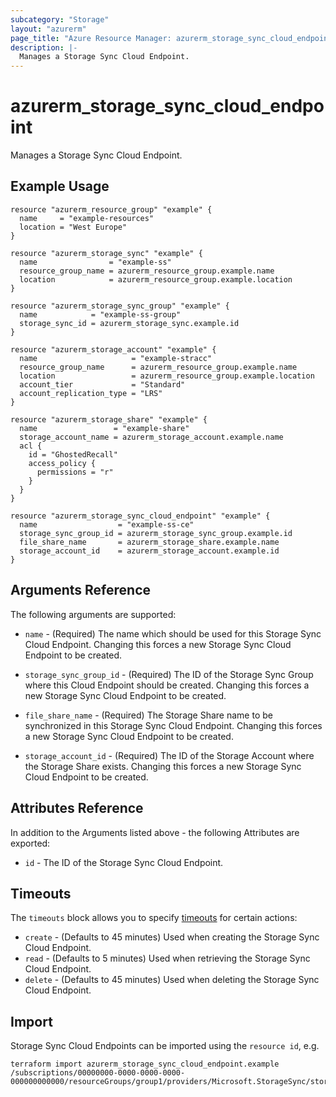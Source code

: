 ```yaml
---
subcategory: "Storage"
layout: "azurerm"
page_title: "Azure Resource Manager: azurerm_storage_sync_cloud_endpoint"
description: |-
  Manages a Storage Sync Cloud Endpoint.
---
```


# azurerm_storage_sync_cloud_endpoint

Manages a Storage Sync Cloud Endpoint.

## Example Usage

```hcl
resource "azurerm_resource_group" "example" {
  name     = "example-resources"
  location = "West Europe"
}

resource "azurerm_storage_sync" "example" {
  name                = "example-ss"
  resource_group_name = azurerm_resource_group.example.name
  location            = azurerm_resource_group.example.location
}

resource "azurerm_storage_sync_group" "example" {
  name            = "example-ss-group"
  storage_sync_id = azurerm_storage_sync.example.id
}

resource "azurerm_storage_account" "example" {
  name                     = "example-stracc"
  resource_group_name      = azurerm_resource_group.example.name
  location                 = azurerm_resource_group.example.location
  account_tier             = "Standard"
  account_replication_type = "LRS"
}

resource "azurerm_storage_share" "example" {
  name                 = "example-share"
  storage_account_name = azurerm_storage_account.example.name
  acl {
    id = "GhostedRecall"
    access_policy {
      permissions = "r"
    }
  }
}

resource "azurerm_storage_sync_cloud_endpoint" "example" {
  name                  = "example-ss-ce"
  storage_sync_group_id = azurerm_storage_sync_group.example.id
  file_share_name       = azurerm_storage_share.example.name
  storage_account_id    = azurerm_storage_account.example.id
}
```

## Arguments Reference

The following arguments are supported:

* `name` - (Required) The name which should be used for this Storage Sync Cloud Endpoint. Changing this forces a new Storage Sync Cloud Endpoint to be created.

* `storage_sync_group_id` - (Required) The ID of the Storage Sync Group where this Cloud Endpoint should be created. Changing this forces a new Storage Sync Cloud Endpoint to be created.

* `file_share_name` - (Required) The Storage Share name to be synchronized in this Storage Sync Cloud Endpoint. Changing this forces a new Storage Sync Cloud Endpoint to be created.

* `storage_account_id` - (Required) The ID of the Storage Account where the Storage Share exists. Changing this forces a new Storage Sync Cloud Endpoint to be created.



## Attributes Reference

In addition to the Arguments listed above - the following Attributes are exported: 

* `id` - The ID of the Storage Sync Cloud Endpoint.

## Timeouts

The `timeouts` block allows you to specify [timeouts](https://www.terraform.io/docs/configuration/resources.html#timeouts) for certain actions:

* `create` - (Defaults to 45 minutes) Used when creating the Storage Sync Cloud Endpoint.
* `read` - (Defaults to 5 minutes) Used when retrieving the Storage Sync Cloud Endpoint.
* `delete` - (Defaults to 45 minutes) Used when deleting the Storage Sync Cloud Endpoint.

## Import

Storage Sync Cloud Endpoints can be imported using the `resource id`, e.g.

```shell
terraform import azurerm_storage_sync_cloud_endpoint.example /subscriptions/00000000-0000-0000-0000-000000000000/resourceGroups/group1/providers/Microsoft.StorageSync/storageSyncServices/sync1/syncGroups/syncgroup1/cloudEndpoints/cloudEndpoint1
```
